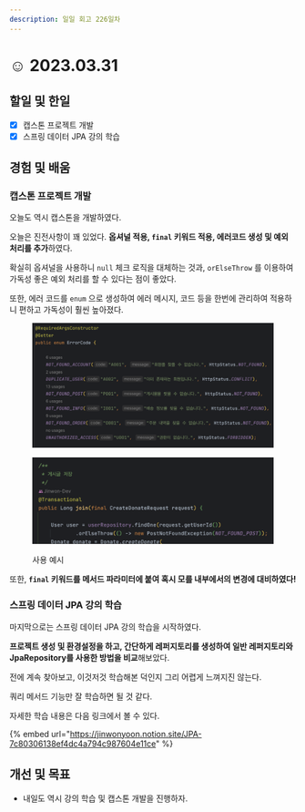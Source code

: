 ```yaml
---
description: 일일 회고 226일차
---
```


# ☺ 2023.03.31

## 할일 및 한일&#x20;

* [x] 캡스톤 프로젝트 개발&#x20;
* [x] 스프링 데이터 JPA 강의 학습&#x20;

## 경험 및 배움&#x20;

### 캡스톤 프로젝트 개발&#x20;

오늘도 역시 캡스톤을 개발하였다.

오늘은 진전사항이 꽤 있었다. **옵셔널 적용, `final` 키워드 적용, 에러코드 생성 및 예외 처리를 추가**하였다.

확실히 옵셔널을 사용하니 `null` 체크 로직을 대체하는 것과, `orElseThrow` 를 이용하여 가독성 좋은 예외 처리를 할 수 있다는 점이 좋았다.

또한, 에러 코드를 `enum` 으로 생성하여 에러 메시지, 코드 등을 한번에 관리하여 적용하니 편하고 가독성이 훨씬 높아졌다.

<figure><img src="../.gitbook/assets/image (1) (3) (3).png" alt=""><figcaption></figcaption></figure>

<figure><img src="../.gitbook/assets/image (6) (3).png" alt=""><figcaption><p>사용 예시</p></figcaption></figure>

또한, **`final` 키워드를 메서드 파라미터에 붙여 혹시 모를 내부에서의 변경에 대비하였다!**

### 스프링 데이터 JPA 강의 학습&#x20;

마지막으로는 스프링 데이터 JPA 강의 학습을 시작하였다.

**프로젝트 생성 및 환경설정을 하고, 간단하게 레퍼지토리를 생성하여 일반 레퍼지토리와 JpaRepository를 사용한 방법을 비교**해보았다.

전에 계속 찾아보고, 이것저것 학습해본 덕인지 그리 어렵게 느껴지진 않는다.

쿼리 메서드 기능만 잘 학습하면 될 것 같다.

자세한 학습 내용은 다음 링크에서 볼 수 있다.

{% embed url="https://jinwonyoon.notion.site/JPA-7c80306138ef4dc4a794c987604e11ce" %}

## 개선 및 목표&#x20;

* 내일도 역시 강의 학습 및 캡스톤 개발을 진행하자.&#x20;

